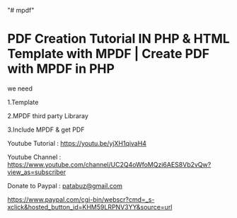 "# mpdf" 


PDF Creation Tutorial IN PHP & HTML Template with MPDF | Create PDF with MPDF in PHP
=============================================================================================
we need 

1.Template

2.MPDF third party Libraray

3.Include MPDF & get PDF


Youtube Tutorial : https://youtu.be/yjXH1qivaH4

Youtube Channel : https://www.youtube.com/channel/UC2Q4oWfoMQzi6AES8Vb2vQw?view_as=subscriber


Donate to Paypal : patabuz@gmail.com

https://www.paypal.com/cgi-bin/webscr?cmd=_s-xclick&hosted_button_id=KHM59LRPNV3YY&source=url
